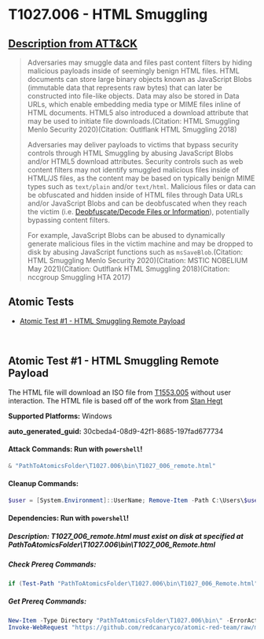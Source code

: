 # T1027.006 - HTML Smuggling

## [Description from ATT&CK](https://attack.mitre.org/techniques/T1027/006)

<blockquote>Adversaries may smuggle data and files past content filters by hiding malicious payloads inside of seemingly benign HTML files. HTML documents can store large binary objects known as JavaScript Blobs (immutable data that represents raw bytes) that can later be constructed into file-like objects. Data may also be stored in Data URLs, which enable embedding media type or MIME files inline of HTML documents. HTML5 also introduced a download attribute that may be used to initiate file downloads.(Citation: HTML Smuggling Menlo Security 2020)(Citation: Outlflank HTML Smuggling 2018)

Adversaries may deliver payloads to victims that bypass security controls through HTML Smuggling by abusing JavaScript Blobs and/or HTML5 download attributes. Security controls such as web content filters may not identify smuggled malicious files inside of HTML/JS files, as the content may be based on typically benign MIME types such as <code>text/plain</code> and/or <code>text/html</code>. Malicious files or data can be obfuscated and hidden inside of HTML files through Data URLs and/or JavaScript Blobs and can be deobfuscated when they reach the victim (i.e. [Deobfuscate/Decode Files or Information](https://attack.mitre.org/techniques/T1140)), potentially bypassing content filters.

For example, JavaScript Blobs can be abused to dynamically generate malicious files in the victim machine and may be dropped to disk by abusing JavaScript functions such as <code>msSaveBlob</code>.(Citation: HTML Smuggling Menlo Security 2020)(Citation: MSTIC NOBELIUM May 2021)(Citation: Outlflank HTML Smuggling 2018)(Citation: nccgroup Smuggling HTA 2017)</blockquote>

## Atomic Tests

- [Atomic Test #1 - HTML Smuggling Remote Payload](#atomic-test-1---html-smuggling-remote-payload)

<br/>

## Atomic Test #1 - HTML Smuggling Remote Payload

The HTML file will download an ISO file from [T1553.005](https://github.com/redcanaryco/atomic-red-team/blob/d0dad62dbcae9c60c519368e82c196a3db577055/atomics/T1553.005/bin/FeelTheBurn.iso) without user interaction.
The HTML file is based off of the work from [Stan Hegt](https://outflank.nl/blog/2018/08/14/html-smuggling-explained/)

**Supported Platforms:** Windows

**auto_generated_guid:** 30cbeda4-08d9-42f1-8685-197fad677734

#### Attack Commands: Run with `powershell`!

```powershell
& "PathToAtomicsFolder\T1027.006\bin\T1027_006_remote.html"
```

#### Cleanup Commands:

```powershell
$user = [System.Environment]::UserName; Remove-Item -Path C:\Users\$user\Downloads\FeelTheBurn.iso -ErrorAction Ignore
```

#### Dependencies: Run with `powershell`!

##### Description: T1027_006_remote.html must exist on disk at specified at PathToAtomicsFolder\T1027.006\bin\T1027_006_Remote.html

##### Check Prereq Commands:

```powershell
if (Test-Path "PathToAtomicsFolder\T1027.006\bin\T1027_006_Remote.html") { exit 0} else { exit 1}
```

##### Get Prereq Commands:

```powershell
New-Item -Type Directory "PathToAtomicsFolder\T1027.006\bin\" -ErrorAction ignore | Out-Null
Invoke-WebRequest "https://github.com/redcanaryco/atomic-red-team/raw/master/atomics/T1027.006/bin/T1027_006_Remote.html" -OutFile "PathToAtomicsFolder\T1027.006\bin\T1027_006_Remote.html"
```

<br/>
